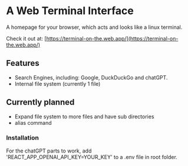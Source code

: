 # A Web Terminal Interface

A homepage for your browser, which acts and looks like a linux terminal.

Check it out at: [https://terminal-on-the.web.app/](https://terminal-on-the.web.app/)


## Features
- Search Engines, including: Google, DuckDuckGo and chatGPT.
- Internal file system (currently 1 file)

## Currently planned

- Expand file system to more files and have sub directories
- alias command

### Installation
For the chatGPT parts to work, add 'REACT_APP_OPENAI_API_KEY=YOUR_KEY' to a .env file in root folder.
